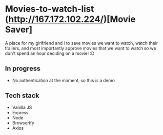 # Movies-to-watch-list (http://167.172.102.224/)[Movie Saver]
A place for my girlfriend and I to save movies we want to watch, watch their trailers, and most importantly approve
movies that we want to watch so we don't spend an hour deciding on a movie! :D


## In progress
* No authentication at the moment, so this is a demo

## Tech stack
* Vanilla JS
* Express
* Node
* Browserify
* Axios

